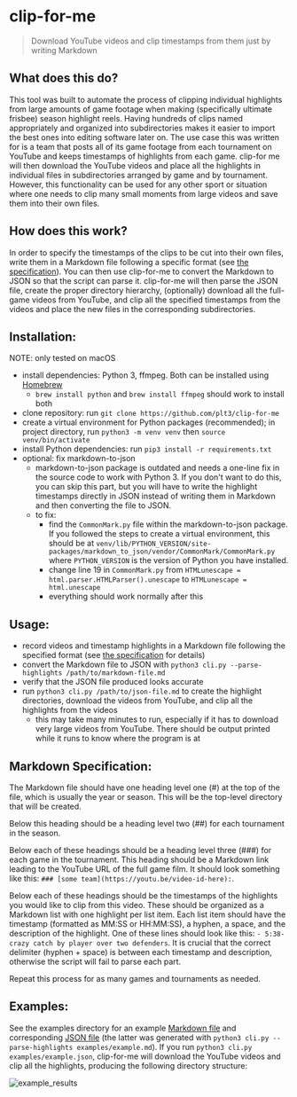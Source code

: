 # clip-for-me

> Download YouTube videos and clip timestamps from them just by writing Markdown

## What does this do?

This tool was built to automate the process of clipping individual highlights from large amounts of game footage when making (specifically ultimate frisbee) season highlight reels. Having hundreds of clips named appropriately and organized into subdirectories makes it easier to import the best ones into editing software later on. The use case this was written for is a team that posts all of its game footage from each tournament on YouTube and keeps timestamps of highlights from each game. clip-for me will then download the YouTube videos and place all the highlights in individual files in subdirectories arranged by game and by tournament. However, this functionality can be used for any other sport or situation where one needs to clip many small moments from large videos and save them into their own files.

## How does this work?

In order to specify the timestamps of the clips to be cut into their own files, write them in a Markdown file following a specific format (see [the specification](#markdown-specification)). You can then use clip-for-me to convert the Markdown to JSON so that the script can parse it. clip-for-me will then parse the JSON file, create the proper directory hierarchy, (optionally) download all the full-game videos from YouTube, and clip all the specified timestamps from the videos and place the new files in the corresponding subdirectories.

## Installation:

NOTE: only tested on macOS

- install dependencies: Python 3, ffmpeg. Both can be installed using [Homebrew](https://brew.sh/)
  - `brew install python` and `brew install ffmpeg` should work to install both
- clone repository: run `git clone https://github.com/plt3/clip-for-me`
- create a virtual environment for Python packages (recommended); in project directory, run `python3 -m venv venv` then `source venv/bin/activate`
- install Python dependencies: run `pip3 install -r requirements.txt`
- optional: fix markdown-to-json
  - markdown-to-json package is outdated and needs a one-line fix in the source code to work with Python 3. If you don't want to do this, you can skip this part, but you will have to write the highlight timestamps directly in JSON instead of writing them in Markdown and then converting the file to JSON.
  - to fix:
    - find the `CommonMark.py` file within the markdown-to-json package. If you followed the steps to create a virtual environment, this should be at `venv/lib/PYTHON_VERSION/site-packages/markdown_to_json/vendor/CommonMark/CommonMark.py` where `PYTHON_VERSION` is the version of Python you have installed.
    - change line 19 in `CommonMark.py` from `HTMLunescape = html.parser.HTMLParser().unescape` to `HTMLunescape = html.unescape`
    - everything should work normally after this

## Usage:

- record videos and timestamp highlights in a Markdown file following the specified format (see [the specification](#markdown-specification) for details)
- convert the Markdown file to JSON with `python3 cli.py --parse-highlights /path/to/markdown-file.md`
- verify that the JSON file produced looks accurate
- run `python3 cli.py /path/to/json-file.md` to create the highlight directories, download the videos from YouTube, and clip all the highlights from the videos
  - this may take many minutes to run, especially if it has to download very large videos from YouTube. There should be output printed while it runs to know where the program is at

## Markdown Specification:

The Markdown file should have one heading level one (#) at the top of the file, which is usually the year or season. This will be the top-level directory that will be created.

Below this heading should be a heading level two (##) for each tournament in the season.

Below each of these headings should be a heading level three (###) for each game in the tournament. This heading should be a Markdown link leading to the YouTube URL of the full game film. It should look something like this: `### [some team](https://youtu.be/video-id-here):`.

Below each of these headings should be the timestamps of the highlights you would like to clip from this video. These should be organized as a Markdown list with one highlight per list item. Each list item should have the timestamp (formatted as MM:SS or HH:MM:SS), a hyphen, a space, and the description of the highlight. One of these lines should look like this: `- 5:38- crazy catch by player over two defenders`. It is crucial that the correct delimiter (hyphen + space) is between each timestamp and description, otherwise the script will fail to parse each part.

Repeat this process for as many games and tournaments as needed.

## Examples:

See the examples directory for an example [Markdown file](examples/example.md) and corresponding [JSON file](examples/example.json) (the latter was generated with `python3 cli.py --parse-highlights examples/example.md`). If you run `python3 cli.py examples/example.json`, clip-for-me will download the YouTube videos and clip all the highlights, producing the following directory structure:

![example_results](https://github.com/plt3/clip-for-me/assets/65266160/0b3704bf-28ab-4682-804f-10725b59ac80)
